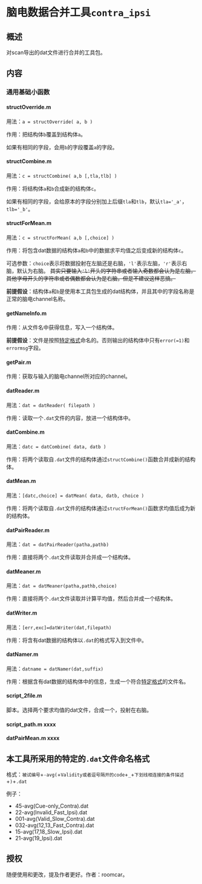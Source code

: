 # 脑电数据合并工具`contra_ipsi`

## 概述

对scan导出的dat文件进行合并的工具包。


## 内容

### 通用基础小函数

#### structOverride.m

用法：`a = structOverride( a, b )`

作用：把结构体`b`覆盖到结构体`a`。

如果有相同的字段，会用`b`的字段覆盖`a`的字段。

#### structCombine.m

用法：`c = structCombine( a,b [,tla,tlb] )`

作用：将结构体`a`和`b`合成新的结构体`c`。

如果有相同的字段，会给原本的字段分别加上后缀`tla`和`tlb`，默认`tla='_a'`，`tlb='_b'`。

#### structForMean.m

用法：`c = structForMean( a,b [,choice] )`

作用：将包含dat数据的结构体`a`和`b`中的数据求平均值之后变成新的结构体`c`。

可选参数：`choice`表示将数据投射在左脑还是右脑，`'l'`表示左脑，`'r'`表示右脑，默认为右脑。
~~其实只要输入`'l'`开头的字符串或者输入奇数都会认为是左脑，其他字母开头的字符串或者偶数都会认为是右脑，但是不建议这样恶搞。~~

**前提假设**：结构体`a`和`b`是使用本工具包生成的dat结构体，并且其中的字段名称是正常的脑电channel名称。

#### getNameInfo.m

作用：从文件名中获得信息，写入一个结构体。

**前提假设**：文件是按照[特定格式](#)命名的。否则输出的结构体中只有`error(=1)`和`errormsg`字段。

#### getPair.m

作用：获取与输入的脑电channel所对应的channel。



#### datReader.m

用法：`dat = datReader( filepath )`

作用：读取一个`.dat`文件的内容，放进一个结构体中。

#### datCombine.m

用法：`datc = datCombine( data, datb )`

作用：将两个读取自`.dat`文件的结构体通过`structCombine()`函数合并成新的结构体。

#### datMean.m

用法：`[datc,choice] = datMean( data, datb, choice )`

作用：将两个读取自`.dat`文件的结构体通过`structForMean()`函数求均值后成为新的结构体。

#### datPairReader.m

用法：`dat = datPairReader(patha,pathb)`

作用：直接将两个`.dat`文件读取并合并成一个结构体。

#### datMeaner.m

用法：`dat = datMeaner(patha,pathb,choice)`

作用：直接将两个`.dat`文件读取并计算平均值，然后合并成一个结构体。


#### datWriter.m

用法：`[err,exc]=datWriter(dat,filepath)`

作用：将含有dat数据的结构体以`.dat`的格式写入到文件中。

#### datNamer.m

用法：`datname = datNamer(dat,suffix)`

作用：根据含有dat数据的结构体中的信息，生成一个符合[特定格式](#)的文件名。

#### script_2file.m

脚本。选择两个要求均值的dat文件，合成一个，投射在右脑。


#### script_path.m    xxxx
#### datPairMean.m    xxxx

## 本工具所采用的特定的`.dat`文件命名格式

格式：`被试编号`+`-avg(`+`Validity或者逗号隔开的code`+`_`+`下划线相连接的条件描述`+`)`+`.dat`

例子：

- 45-avg(Cue-only_Contra).dat
- 22-avg(Invalid_Fast_Ipsi).dat
- 001-avg(Valid_Slow_Contra).dat
- 032-avg(12,13_Fast_Contra).dat
- 15-avg(17,18_Slow_Ipsi).dat
- 21-avg(19_Ipsi).dat


## 授权

随便使用和更改，提及作者更好。作者：roomcar。



